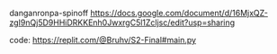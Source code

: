 danganronpa-spinoff
https://docs.google.com/document/d/16MjxQZ-zgI9nQj5D9HHiDRKKEnh0JwxrgC5l1Zcljsc/edit?usp=sharing

code: https://replit.com/@Bruhv/S2-Final#main.py



